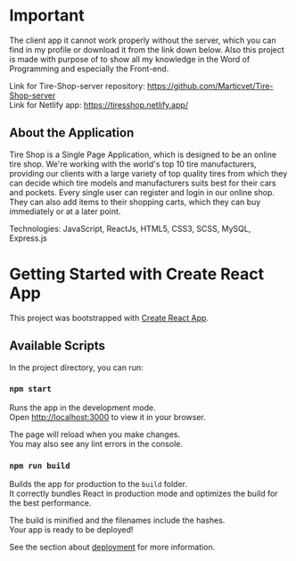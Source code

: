 # Important

The client app it cannot work properly without the server, which you can find in my profile or download it from the link down below. Also this project is made with purpose of to show all my knowledge in the Word of Programming and especially the Front-end.

Link for Tire-Shop-server repository: https://github.com/Marticvet/Tire-Shop-server <br />
Link for Netlify app: https://tiresshop.netlify.app/

## About the Application

Tire Shop is a Single Page Application, which is designed to be an online tire
shop. We're working with the world's top 10 tire manufacturers, providing our
clients with a large variety of top quality tires from which they can decide which
tire models and manufacturers suits best for their cars and pockets. Every single
user can register and login in our online shop. They can also add items to their
shopping carts, which they can buy immediately or at a later point.

Technologies: JavaScript, ReactJs, HTML5, CSS3, SCSS, MySQL, Express.js

# Getting Started with Create React App

This project was bootstrapped with [Create React App](https://github.com/facebook/create-react-app).

## Available Scripts

In the project directory, you can run:

### `npm start`

Runs the app in the development mode.\
Open [http://localhost:3000](http://localhost:3000) to view it in your browser.

The page will reload when you make changes.\
You may also see any lint errors in the console.

### `npm run build`

Builds the app for production to the `build` folder.\
It correctly bundles React in production mode and optimizes the build for the best performance.

The build is minified and the filenames include the hashes.\
Your app is ready to be deployed!

See the section about [deployment](https://facebook.github.io/create-react-app/docs/deployment) for more information.

